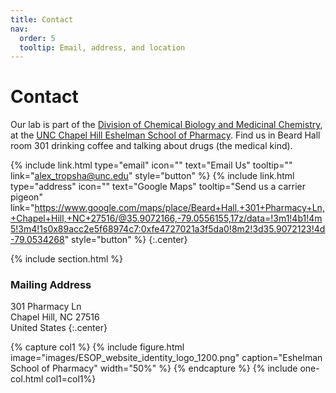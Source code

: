 ```yaml
---
title: Contact
nav:
  order: 5
  tooltip: Email, address, and location
---
```


# <i class="fas fa-envelope"></i>Contact

Our lab is part of the [Division of Chemical Biology and Medicinal Chemistry](https://pharmacy.unc.edu/education/phd/drug-discovery/), at the [UNC Chapel Hill Eshelman School of Pharmacy](https://pharmacy.unc.edu/).
Find us in Beard Hall room 301 drinking coffee and talking about drugs (the medical kind).

{%
  include link.html
  type="email"
  icon=""
  text="Email Us"
  tooltip=""
  link="alex_tropsha@unc.edu"
  style="button"
%}
{%
  include link.html
  type="address"
  icon=""
  text="Google Maps"
  tooltip="Send us a carrier pigeon"
  link="https://www.google.com/maps/place/Beard+Hall,+301+Pharmacy+Ln,+Chapel+Hill,+NC+27516/@35.9072166,-79.0556155,17z/data=!3m1!4b1!4m5!3m4!1s0x89acc2e5f68974c7:0xfe4727021a3f5da0!8m2!3d35.9072123!4d-79.0534268"
  style="button"
%}
{:.center}

{% include section.html %}

### <i class="fas fa-mail-bulk"></i>Mailing Address

301 Pharmacy Ln  
Chapel Hill, NC 27516  
United States
{:.center}

{% capture col1 %}
{%
  include figure.html
  image="images/ESOP_website_identity_logo_1200.png"
  caption="Eshelman School of Pharmacy"
  width="50%"
%}
{% endcapture %}
{% include one-col.html col1=col1%}
